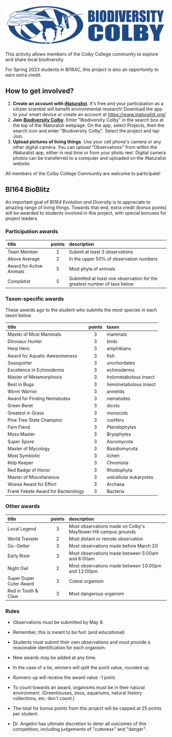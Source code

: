 ![](biodiversity.colby.horiz.png)

This activity allows members of the Colby College community to explore and share local biodiversity. 

For Spring 2023 students in BI164C, this project is also an opportunity to earn extra credit.

## How to get involved?

1. **Create an account with [iNaturalist](https://www.inaturalist.org/)**. It's free and your participation as a citizen scientist will benefit environmental research! Download the app to your smart device or create an account at https://www.inaturalist.org/ 
2. **Join [Biodiversity Colby](https://www.inaturalist.org/projects/biodiversity-colby)**. Enter "Biodiversity Colby" in the search box at the top of the iNaturalist webpage. On the app, select Projects, then the search icon and enter "Biodiversity Colby". Select the project and tap Join.
3. **Upload pictures of living things**. Use your cell phone's camera or any other digital camera. You can upload "Observations" from within the iNaturalist app, either in real time or from your photo reel. Digital camera photos can be transferred to a computer and uploaded on the iNaturalist website. 

All members of the Colby College Community are welcome to participate!

## BI164 BioBlitz

An important goal of *BI164 Evolution and Diversity* is to appreciate to amazing range of living things. Towards that end, extra credit (bonus points) will be awarded to students involved in this project, with special bonuses for project leaders.

### Participation awards

| title | points | description |
|:--- |:---:|:--- |
| Team Member | 2 | Submit at least 3 observations |
| Above Average | 2 | In the upper 50% of observation numbers |
| Award for Active Animals | 5 | Most phyla of animals |
| Completist | 5 | Submitted at least one observation for the greatest number of taxa below  |

### Taxon-specific awards

These awards ago to the student who submits the most species in each taxon below.

| title | points | taxon |
|:--- |:---:|:--- |
| Master of Most Mammals | 3 | mammals |
| Dinosaur Hunter | 3 | birds |
| Herp Hero | 3 | amphibians |
| Award for Aquatic Awesomeness | 3 | fish |
| Seasquirter | 3 | urochordates |
| Excellence in Echinoderms | 3 | echinoderms |
| Master of Metamorphosis | 3 | holometabolous insect |
| Best in Bugs | 3 | hemimetabolous insect |
| Worm Warrior | 3 | annelids |
| Award for Finding Nematodes | 3 | nematodes |
| Green Beret | 3 | dicots |
| Greatest in Grass | 3 | monocots |
| Pine Tree State Champion | 3 | conifers |
| Fern Fiend | 3 | Pteridophytes |
| Moss Master | 3 | Bryophytes |
| Super Spore | 3 | Ascomycota |
| Master of Mycology | 3 | Basidiomycota |
| Most Symbiotic | 3 | lichen |
| Kelp Keeper | 3 | Chromista |
| Red Badge of Honor | 3 | Rhodophyta |
| Master of Miscellaneous | 3 | unicellular eukaryotes |
| Woese Award for Effort | 3 | Archaea |
| Frank Fekete Award for Bacteriology | 3 | Bacteria |

### Other awards

| title | points | description |
|:--- |:---:|:--- |
| Local Legend | 3 | Most observations made on Colby's Mayflower Hill campus grounds |
| World Traveler | 2 | Most distant or remote observation |
| Go-Getter | 3 | Most observations made before March 20 |
| Early Riser | 3 | Most observations made between 5:00am and 8:00am |
| Night Owl | 2 | Most observations made between 10:00pm and 12:00pm |
| Super Duper Cuter Award | 3 | Cutest organism |
| Red in Tooth & Claw | 3 | Most dangerous organism |

### Rules

- Observations must be submitted by May 9.
- Remember, this is meant to be fun! (and educational)
- Students must submit their own observations and must provide a reasonable identification for each organism.
- New awards may be added at any time.
- In the case of a tie, winners will split the point value, rounded up.
- Runners-up will receive the award value -1 point.
- To count towards an award, organisms must be in their natural environment. (Greenhouses, zoos, aquariums, natural history collections, etc. don't count.)
- The total for bonus points from this project will be capped at 25 points per student.

- Dr. Angelini has ultimate discretion to deter all outcomes of this competition, including judgements of "cuteness" and "danger".

